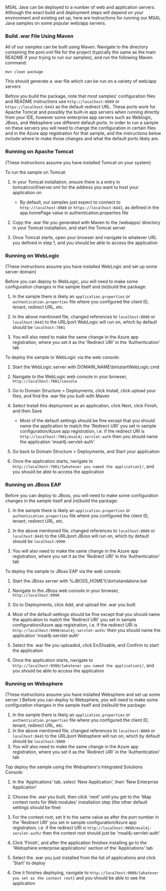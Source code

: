 MSAL Java can be deployed to a number of web and application servers. Although the exact build and deployment steps will depend on your environment and existing set up, here are instructions for running our MSAL Java samples on some popular web/app servers.

### Build .war File Using Maven

All of our samples can be built using Maven. Navigate to the directory containing the pom.xml file for the project (typically the same as the main README if your trying to run our samples), and run the following Maven command:

`mvn clean package`

This should generate a .war file which can be run on a variety of web/app servers

Before you build the package, note that most samples' configuration files and README instructions use `http://localhost:8080` or `https://localhost:8443` as the default redirect URL. These ports work for Apache Tomcat and possibly the built-in app servers when running directly from your IDE, however some enterprise app servers such as Weblogic, JBoss, and Websphere use different default ports. In order to run a sample on these servers you will need to change the configuration in certain files and in the Azure app registration for that sample, and the instructions below include where to make those changes and what the default ports likely are.

### Running on Apache Tomcat

(These instructions assume you have installed Tomcat on your system)

To run the sample on Tomcat:

1. In your Tomcat installation, ensure there is a <connector> entry in tomcat/conf/server.xml for the address you want to host your application on
   * By default, our samples just expect to connect to `http://localhost:8080` or `https://localhost:8443`, as defined in the app.homePage value in authentication.properties file

2. Copy the .war file you generated with Maven to the /webapps/ directory in your Tomcat installation, and start the Tomcat server

3. Once Tomcat starts, open your browser and navigate to whatever URL you defined in step 1, and you should be able to access the application

### Running on WebLogic 

(These instructions assume you have installed WebLogic and set up some server domain)

Before you can deploy to WebLogic, you will need to make some configuration changes in the sample itself and (re)build the package:
1. In the sample there is likely an `application.properties` or `authentication.properties` file where you configured the client ID, tenant, redirect URL, etc.

2. In the above mentioned file, changed references to `localhost:8080` or `localhost:8443` to the URL/port WebLogic will run on, which by default should be `localhost:7001`

3. You will also need to make the same change in the Azure app registration, where you set it as the 'Redirect URI' in the 'Authentication' tab

To deploy the sample to WebLogic via the web console:

1. Start the WebLogic server with DOMAIN_NAME\bin\startWebLogic.cmd

2. Navigate to the WebLogic web console in your browser, `http://localhost:7001/console`

3. Go to Domain Structure > Deployments, click Install, click upload your files, and find the .war file you built with Maven

4. Select Install this deployment as an application, click Next, click Finish, and then Save
    * Most of the default settings should be fine except that you should name the application to match the 'Redirect URI' you set in sample configuration/Azure app registration, i.e. if the redirect URI is `http://localhost:7001/msal4j-servlet-auth` then you should name the application 'msal4j-servlet-auth'

5. Go back to Domain Structure > Deployments, and Start your application

6. Once the application starts, navigate to `http://localhost:7001/{whatever you named the application}/`, and you should be able to access the application

### Running on JBoss EAP 

Before you can deploy to JBoss, you will need to make some configuration changes in the sample itself and (re)build the package:
1. In the sample there is likely an `application.properties` or `authentication.properties` file where you configured the client ID, tenant, redirect URL, etc.

2. In the above mentioned file, changed references to `localhost:8080` or `localhost:8443` to the URL/port JBoss will run on, which by default should be `localhost:9990`

3. You will also need to make the same change in the Azure app registration, where you set it as the 'Redirect URI' in the 'Authentication' tab

To deploy the sample to JBoss EAP via the web console:

1. Start the JBoss server with %JBOSS_HOME%\bin\standalone.bat

2. Navigate to the JBoss web console in your browser, `http://localhost:9990`

3. Go to Deployments, click Add, and upload the .war you built

4. Most of the default settings should be fine except that you should name the application to match the 'Redirect URI' you set in sample configuration/Azure app registration, i.e. if the redirect URI is `http://localhost:9990/msal4j-servlet-auth/` then you should name the application 'msal4j-servlet-auth'

5. Select the .war file you uploaded, click En/Disable, and Confirm to start the application

6. Once the application starts, navigate to `http://localhost:9990/{whatever you named the application}/`, and you should be able to access the application

### Running on Websphere

(These instructions assume you have installed Websphere and set up some server )
Before you can deploy to Websphere, you will need to make some configuration changes in the sample itself and (re)build the package:
1. In the sample there is likely an `application.properties` or `authentication.properties` file where you configured the client ID, tenant, redirect URL, etc.
2. In the above mentioned file, changed references to `localhost:8080` or `localhost:8443` to the URL/port Websphere will run on, which by default should be `localhost:9080`
3. You will also need to make the same change in the Azure app registration, where you set it as the 'Redirect URI' in the 'Authentication' tab

Top deploy the sample using the Websphere's Integrated Solutions Console:
1. In the 'Applications' tab, select 'New Application', then 'New Enterprise Application'

2. Choose the .war you built, then click 'next' until you get to the 'Map context roots for Web modules' installation step (the other default settings should be fine)

3. For the context root, set it to the same value as after the port number in the 'Redirect URI' you set in sample configuration/Azure app registration, i.e. if the redirect URI is `http://localhost:9080/msal4j-servlet-auth/` then the context root should just be 'msal4j-servlet-auth'

4. Click 'Finish', and after the application finishes installing go to the 'Websphere enterprise applications' section of the 'Applications' tab

5. Select the .war you just installed from the list of applications and click 'Start' to deploy

6. One it finishes deploying, navigate to `http://localhost:9080/{whatever you set as the context root}` and you should be able to see the application
